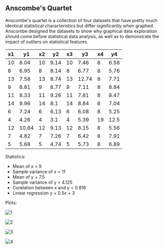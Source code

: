 ## Anscombe's Quartet

Anscombe's quartet is a collection of four datasets that have pretty much identical statistical characteristics but differ significantly when graphed.
Anscombe designed the datasets to show why graphical data exploration should come before statistical data analysis, as well as to demonstrate the impact of outliers on statistical features. 


| x1 | y1 | x2 | y2 | x3 | y3 | x4 | y4 |
| -- |--- |--- | -- | -- | -- | -- |--- |
| 10 | 8.04 | 10 | 9.14 | 10 | 7.46 | 8 | 6.58 |
| 8 | 6.95 | 8 | 8.14 | 8 | 6.77 | 8 | 5.76 |
| 13 | 7.58 | 13 | 8.74 | 13 | 12.74 | 8 | 7.71 |
| 9 | 8.81 | 9 | 8.77 | 9 | 7.11 | 8 | 8.84 |
| 11 | 8.33 | 11 | 9.26 | 11 | 7.81 | 8 | 8.47 |
| 14 | 9.96 | 14 | 8.1 | 14 | 8.84 | 8 | 7.04 |
| 6 | 7.24 | 6 | 6.13 | 6 | 6.08 | 8 | 5.25 |
| 4 | 4.26 | 4 | 3.1 | 4 | 5.39 | 19 | 12.5 |
| 12 | 10.84 | 12 | 9.13 | 12 | 8.15 | 8 | 5.56 |
| 7 | 4.82 | 7 | 7.26 | 7 | 6.42 | 8 | 7.91 |
| 5 | 5.68 | 5 | 4.74 | 5 | 5.73 | 8 | 6.89 |

Statistics:

* Mean of x = 9
* Sample variance of x = 11
* Mean of y = 7.5
* Sample variance of y = 4.125
* Corelation between x and y = 0.816
* Linear regression y = 0.5x + 3

Plots:

![1](https://user-images.githubusercontent.com/37275728/187880169-d0bce3a8-46d6-4709-8205-2d2b1403309e.PNG)

![2](https://user-images.githubusercontent.com/37275728/187880179-fbbb5c3e-7d94-46d1-9b67-698b2b8e3591.PNG)

![3](https://user-images.githubusercontent.com/37275728/187880188-8c8f0dc1-3581-40ad-8122-0d68f9560397.PNG)

![4](https://user-images.githubusercontent.com/37275728/187880199-e42eabd1-2365-4765-be52-cf90233b2c2f.PNG)
